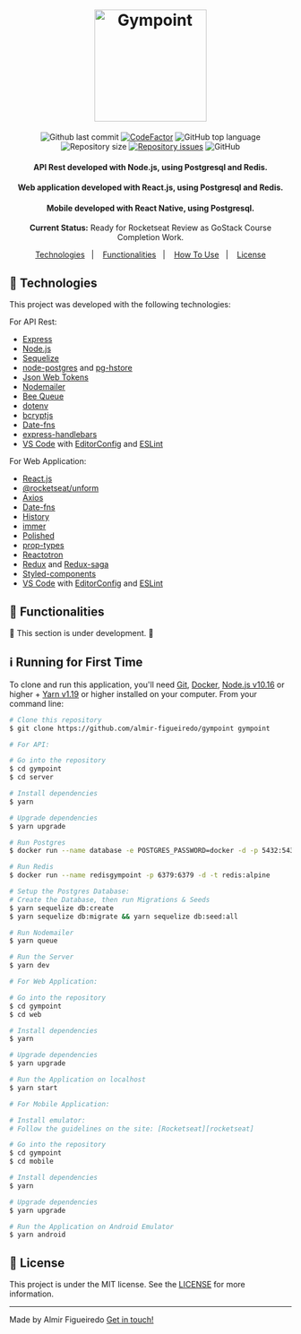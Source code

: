 <h1 align="center">
  <img alt="Gympoint" title="Gympoint" src=".github/logo.png" width="200px" />
  <br>
</h1>

<p align="center">
<img alt="Github last commit" src="https://img.shields.io/github/last-commit/almir-figueiredo/gympoint">
<a href="https://www.codefactor.io/repository/github/almir-figueiredo/gympoint"><img src="https://www.codefactor.io/repository/github/almir-figueiredo/gympoint/badge" alt="CodeFactor" /></a>
<img alt="GitHub top language" src="https://img.shields.io/github/languages/top/almir-figueiredo/gympoint">
<img alt="Repository size" src="https://img.shields.io/github/repo-size/almir-figueiredo/gympoint.svg">
<a href="https://github.com/almir-figueiredo/gympoint/issues"><img alt="Repository issues" src="https://img.shields.io/github/issues/almir-figueiredo/gympoint.svg"></a>
<img alt="GitHub" src="https://img.shields.io/github/license/almir-figueiredo/gympoint.svg">
</p>

<h4 align="center">API Rest developed with Node.js, using Postgresql and Redis.</h4>
<h4 align="center">Web application developed with React.js, using Postgresql and Redis.</h4>
<h4 align="center">Mobile developed with React Native, using Postgresql.</h4>
<p align="center"><strong>Current Status:</strong> Ready for Rocketseat Review as GoStack Course Completion Work.</p>


<p align="center">
  <a href="#rocket-technologies">Technologies</a>&nbsp;&nbsp;&nbsp;|&nbsp;&nbsp;&nbsp;
  <a href="#construction-functionalities">Functionalities</a>&nbsp;&nbsp;&nbsp;|&nbsp;&nbsp;&nbsp;
  <a href="#information_source-runnig-for-first-time">How To Use</a>&nbsp;&nbsp;&nbsp;|&nbsp;&nbsp;&nbsp;
  <a href="#memo-license">License</a>
</p>

## :rocket: Technologies

This project was developed with the following technologies:

For API Rest:

- [Express][express]
- [Node.js][nodejs]
- [Sequelize][sequelize]
- [node-postgres][pg] and [pg-hstore][pg-hstore]
- [Json Web Tokens][jwt]
- [Nodemailer][nodemailer]
- [Bee Queue][bee]
- [dotenv][dotenv]
- [bcryptjs][bcryptjs]
- [Date-fns][date-fns]
- [express-handlebars][exphbs]
- [VS Code][vc] with [EditorConfig][vceditconfig] and [ESLint][vceslint]

For Web Application:

- [React.js][reactjs]
- [@rocketseat/unform][@rocketseat/unform]
- [Axios][axios]
- [Date-fns][date-fns]
- [History][history]
- [immer][immer]
- [Polished][polished]
- [prop-types][prop-types]
- [Reactotron][reactotron]
- [Redux][redux] and [Redux-saga][redux-saga]
- [Styled-components][styled-components]
- [VS Code][vc] with [EditorConfig][vceditconfig] and [ESLint][vceslint]

## :construction: Functionalities

:construction_worker: This section is under development. :construction_worker:


## :information_source: Running for First Time

To clone and run this application, you'll need [Git](https://git-scm.com), [Docker](https://www.docker.com), [Node.js v10.16][nodejs] or higher + [Yarn v1.19][yarn] or higher installed on your computer. From your command line:

```bash
# Clone this repository
$ git clone https://github.com/almir-figueiredo/gympoint gympoint

# For API:

# Go into the repository
$ cd gympoint
$ cd server

# Install dependencies
$ yarn

# Upgrade dependencies
$ yarn upgrade

# Run Postgres
$ docker run --name database -e POSTGRES_PASSWORD=docker -d -p 5432:5432 -d postgres:11

# Run Redis
$ docker run --name redisgympoint -p 6379:6379 -d -t redis:alpine

# Setup the Postgres Database:
# Create the Database, then run Migrations & Seeds
$ yarn sequelize db:create 
$ yarn sequelize db:migrate && yarn sequelize db:seed:all

# Run Nodemailer
$ yarn queue

# Run the Server
$ yarn dev

# For Web Application:

# Go into the repository
$ cd gympoint
$ cd web

# Install dependencies
$ yarn

# Upgrade dependencies
$ yarn upgrade

# Run the Application on localhost
$ yarn start

# For Mobile Application:

# Install emulator:
# Follow the guidelines on the site: [Rocketseat][rocketseat]

# Go into the repository
$ cd gympoint
$ cd mobile

# Install dependencies
$ yarn

# Upgrade dependencies
$ yarn upgrade

# Run the Application on Android Emulator
$ yarn android

```


## :memo: License
This project is under the MIT license. See the [LICENSE](./LICENSE) for more information.

---

Made by Almir Figueiredo [Get in touch!](https://www.linkedin.com/in/almir-figueiredo-b23b53b9/)

[nodejs]: https://nodejs.org/
[yarn]: https://yarnpkg.com/
[vc]: https://code.visualstudio.com/
[vceditconfig]: https://marketplace.visualstudio.com/items?itemName=EditorConfig.EditorConfig
[vceslint]: https://marketplace.visualstudio.com/items?itemName=dbaeumer.vscode-eslint
[express]: https://expressjs.com
[sequelize]: https://sequelize.org
[pg]:https://github.com/brianc/node-postgres
[pg-hstore]: https://github.com/scarney81/pg-hstore
[jwt]: https://jwt.io/
[nodemailer]: https://nodemailer.com/about/
[bee]: https://bee-queue.com/
[dotenv]: https://github.com/motdotla/dotenv#readme
[bcryptjs]: https://github.com/dcodeIO/bcrypt.js/
[date-fns]: (https://date-fns.org/)
[exphbs]: https://github.com/ericf/express-handlebars
[rocketseat]: https://docs.rocketseat.dev/ambiente-react-native/introducao
[reactjs]: https://pt-br.reactjs.org/
[@rocketseat/unform]: https://github.com/Rocketseat/unform
[axios]: https://github.com/axios/axios
[history]: https://www.npmjs.com/package/history?activeTab=versions
[immer]: https://github.com/immerjs/immer
[polished]: https://github.com/styled-components/polished
[prop-types]: https://www.npmjs.com/package/prop-types
[reactotron]: https://github.com/infinitered/reactotron
[redux]: https://redux.js.org/  
[redux-saga]: https://github.com/redux-saga/redux-saga
[styled-components]: https://www.styled-components.com/


